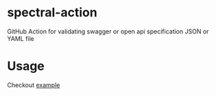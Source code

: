 # spectral-action
GitHub Action for validating swagger or open api specification JSON or YAML file

# Usage
Checkout [example](.github/workflows/main.yml)
